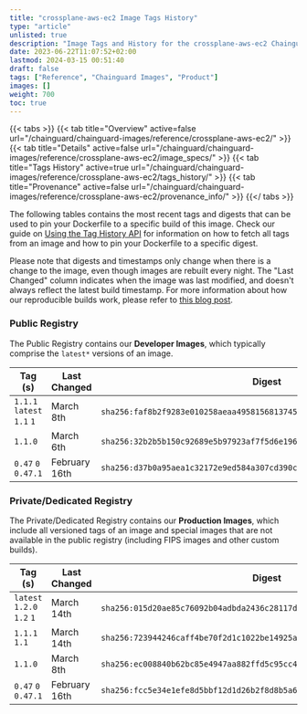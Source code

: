```yaml
---
title: "crossplane-aws-ec2 Image Tags History"
type: "article"
unlisted: true
description: "Image Tags and History for the crossplane-aws-ec2 Chainguard Image"
date: 2023-06-22T11:07:52+02:00
lastmod: 2024-03-15 00:51:40
draft: false
tags: ["Reference", "Chainguard Images", "Product"]
images: []
weight: 700
toc: true
---
```


{{< tabs >}}
{{< tab title="Overview" active=false url="/chainguard/chainguard-images/reference/crossplane-aws-ec2/" >}}
{{< tab title="Details" active=false url="/chainguard/chainguard-images/reference/crossplane-aws-ec2/image_specs/" >}}
{{< tab title="Tags History" active=true url="/chainguard/chainguard-images/reference/crossplane-aws-ec2/tags_history/" >}}
{{< tab title="Provenance" active=false url="/chainguard/chainguard-images/reference/crossplane-aws-ec2/provenance_info/" >}}
{{</ tabs >}}

The following tables contains the most recent tags and digests that can be used to pin your Dockerfile to a specific build of this image. Check our guide on [Using the Tag History API](/chainguard/chainguard-images/using-the-tag-history-api/) for information on how to fetch all tags from an image and how to pin your Dockerfile to a specific digest.

Please note that digests and timestamps only change when there is a change to the image, even though images are rebuilt every night. The "Last Changed" column indicates when the image was last modified, and doesn't always reflect the latest build timestamp. For more information about how our reproducible builds work, please refer to [this blog post](https://www.chainguard.dev/unchained/reproducing-chainguards-reproducible-image-builds).

### Public Registry
The Public Registry contains our **Developer Images**, which typically comprise the `latest*` versions of an image.

| Tag (s)                     | Last Changed  | Digest                                                                    |
|-----------------------------|---------------|---------------------------------------------------------------------------|
|  `1.1.1` `latest` `1.1` `1` | March 8th     | `sha256:faf8b2f9283e010258aeaa49581568137454a160dd7cf477dc05e59f95845fa0` |
|  `1.1.0`                    | March 6th     | `sha256:32b2b5b150c92689e5b97923af7f5d6e19650ecd03ac7ffd17ca53b96dd4e8be` |
|  `0.47` `0` `0.47.1`        | February 16th | `sha256:d37b0a95aea1c32172e9ed584a307cd390c6bcad711c958fb8253eaaef4517a0` |


### Private/Dedicated Registry
The Private/Dedicated Registry contains our **Production Images**, which include all versioned tags of an image and special images that are not available in the public registry (including FIPS images and other custom builds).

| Tag (s)                     | Last Changed  | Digest                                                                    |
|-----------------------------|---------------|---------------------------------------------------------------------------|
|  `latest` `1.2.0` `1.2` `1` | March 14th    | `sha256:015d20ae85c76092b04adbda2436c28117d3765cc927c7a3f44819ff540fb22a` |
|  `1.1.1` `1.1`              | March 14th    | `sha256:723944246caff4be70f2d1c1022be14925a08ecc2c5912164f001b44db3064f6` |
|  `1.1.0`                    | March 8th     | `sha256:ec008840b62bc85e4947aa882ffd5c95cc4e53556750a7bf1c3cbadf57e8c220` |
|  `0.47` `0` `0.47.1`        | February 16th | `sha256:fcc5e34e1efe8d5bbf12d1d26b2f8d8b5a6d1e98ff91d57b9e73545119cd93f6` |


